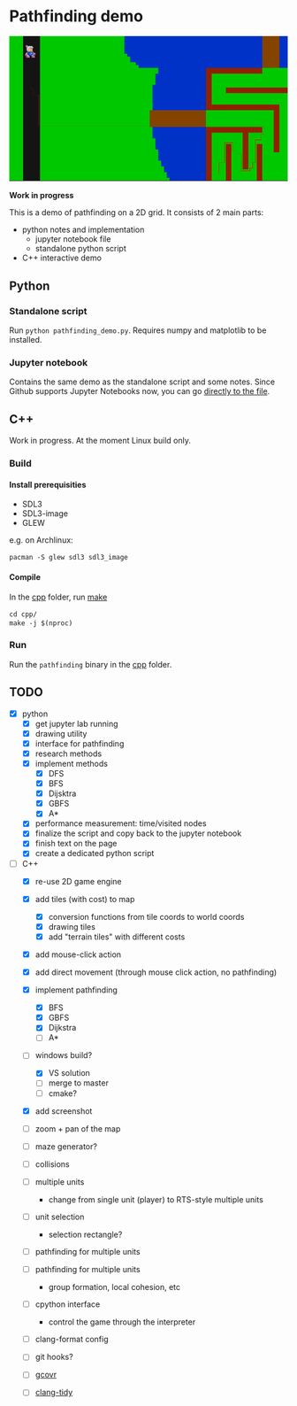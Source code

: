 # Pathfinding demo

![C++ pathfinding demo](./docs/img/screenshot_1.png)

**Work in progress**

This is a demo of pathfinding on a 2D grid. It consists of 2 main parts:

* python notes and implementation
    * jupyter notebook file
    * standalone python script
* C++ interactive demo

## Python

### Standalone script

Run `python pathfinding_demo.py`. Requires numpy and matplotlib to be installed.

### Jupyter notebook

Contains the same demo as the standalone script and some notes. Since Github supports Jupyter Notebooks now, you can go [directly to the file](./python/pathfinding_demo.ipynb).

## C++

Work in progress. At the moment Linux build only.

### Build

#### Install prerequisities

* SDL3
* SDL3-image
* GLEW

e.g. on Archlinux:

```
pacman -S glew sdl3 sdl3_image
```

#### Compile

In the [cpp](./cpp/) folder, run [make](./cpp/Makefile)

```
cd cpp/
make -j $(nproc)
```

### Run

Run the `pathfinding` binary in the [cpp](./cpp/) folder.

## TODO

- [x] python
    - [x] get jupyter lab running
    - [x] drawing utility
    - [x] interface for pathfinding
    - [x] research methods
    - [x] implement methods
        - [x] DFS
        - [x] BFS
        - [x] Dijsktra
        - [x] GBFS
        - [x] A*
    - [x] performance measurement: time/visited nodes
    - [x] finalize the script and copy back to the jupyter notebook
    - [x] finish text on the page
    - [x] create a dedicated python script
- [ ] C++
    - [x] re-use 2D game engine
    - [x] add tiles (with cost) to map
        - [x] conversion functions from tile coords to world coords
        - [x] drawing tiles
        - [x] add "terrain tiles" with different costs
    - [x] add mouse-click action
    - [x] add direct movement (through mouse click action, no pathfinding)
    - [x] implement pathfinding
        - [x] BFS
        - [x] GBFS
        - [x] Dijkstra
        - [ ] A*
    - [ ] windows build?
        - [x] VS solution
        - [ ] merge to master
        - [ ] cmake?
    - [x] add screenshot
    - [ ] zoom + pan of the map
    - [ ] maze generator?
    - [ ] collisions
    - [ ] multiple units
        - change from single unit (player) to RTS-style multiple units
    - [ ] unit selection
        - selection rectangle?
    - [ ] pathfinding for multiple units
    - [ ] pathfinding for multiple units
        - group formation, local cohesion, etc
    - [ ] cpython interface
        - control the game through the interpreter
    - [ ] clang-format config
    - [ ] git hooks?
    - [ ] [gcovr](https://gcovr.com/en/stable/)
    - [ ] [clang-tidy](https://clang.llvm.org/extra/clang-tidy/)

